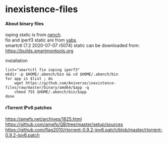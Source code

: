 # inexistence-files

#### About binary files
ioping static is from [nench](https://github.com/n-st/nench).  
fio and iperf3 static are from [yabs](https://github.com/masonr/yet-another-bench-script).  
smartctl (7.2 2020-07-07 r5074) static can be downloaded from: https://builds.smartmontools.org  

installation
```
list="smartctl fio ioping iperf3"
mkdir -p $HOME/.abench/bin && cd $HOME/.abench/bin
for app in $list ; do
    wget https://github.com/Aniverse/inexistence-files/raw/master/binary/amd64/$app -q
    chmod 755 $HOME/.abench/bin/$app
done
```

#### rTorrent IPv6 patches

https://amefs.net/archives/1825.html  
https://github.com/amefs/QB/tree/master/setup/sources  
https://github.com/flag2010/rtorrent-0.9.2-ipv6.patch/blob/master/rtorrent-0.9.2-ipv6.patch  
